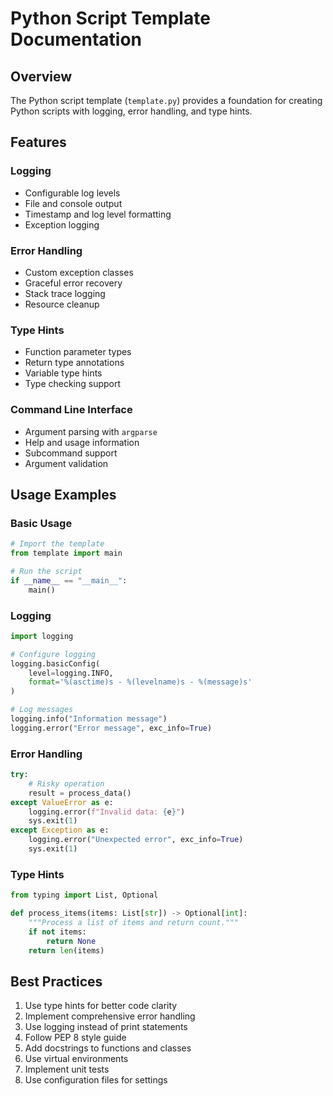 # Python Script Template Documentation

## Overview
The Python script template (`template.py`) provides a foundation for creating Python scripts with logging, error handling, and type hints.

## Features

### Logging
- Configurable log levels
- File and console output
- Timestamp and log level formatting
- Exception logging

### Error Handling
- Custom exception classes
- Graceful error recovery
- Stack trace logging
- Resource cleanup

### Type Hints
- Function parameter types
- Return type annotations
- Variable type hints
- Type checking support

### Command Line Interface
- Argument parsing with `argparse`
- Help and usage information
- Subcommand support
- Argument validation

## Usage Examples

### Basic Usage
```python
# Import the template
from template import main

# Run the script
if __name__ == "__main__":
    main()
```

### Logging
```python
import logging

# Configure logging
logging.basicConfig(
    level=logging.INFO,
    format='%(asctime)s - %(levelname)s - %(message)s'
)

# Log messages
logging.info("Information message")
logging.error("Error message", exc_info=True)
```

### Error Handling
```python
try:
    # Risky operation
    result = process_data()
except ValueError as e:
    logging.error(f"Invalid data: {e}")
    sys.exit(1)
except Exception as e:
    logging.error("Unexpected error", exc_info=True)
    sys.exit(1)
```

### Type Hints
```python
from typing import List, Optional

def process_items(items: List[str]) -> Optional[int]:
    """Process a list of items and return count."""
    if not items:
        return None
    return len(items)
```

## Best Practices
1. Use type hints for better code clarity
2. Implement comprehensive error handling
3. Use logging instead of print statements
4. Follow PEP 8 style guide
5. Add docstrings to functions and classes
6. Use virtual environments
7. Implement unit tests
8. Use configuration files for settings 